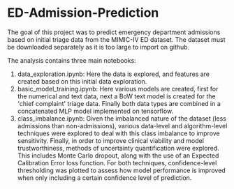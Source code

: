 # ED-Admission-Prediction

The goal of this project was to predict emergency department admissions based on initial triage data from the MIMIC-IV ED dataset. The dataset must be downloaded separately as it is too large to import on github.

The analysis contains three main notebooks:
1. data_exploration.ipynb: Here the data is explored, and features are created based on this initial data exploration.
2. basic_model_training.ipynb: Here various models are created, first for the numerical and text data, next a BoW text model is created for the 'chief complaint' triage data. Finally both data types are combined in a concatenated MLP model implemented on tensorflow.
3. class_imbalance.ipynb: Given the imbalanced nature of the dataset (less admissions than non-admissions), various data-level and algorithm-level techniques were explored to deal with this class imbalance to improve sensitivity. Finally, in order to improve clinical viability and model trustworthiness, methods of uncertainty quantification were explored. This includes Monte Carlo dropout, along with the use of an Expected Calibration Error loss function. For both techniques, confidence-level thresholding was plotted to assess how model performance is improved when only including a certain confidence level of prediction.
